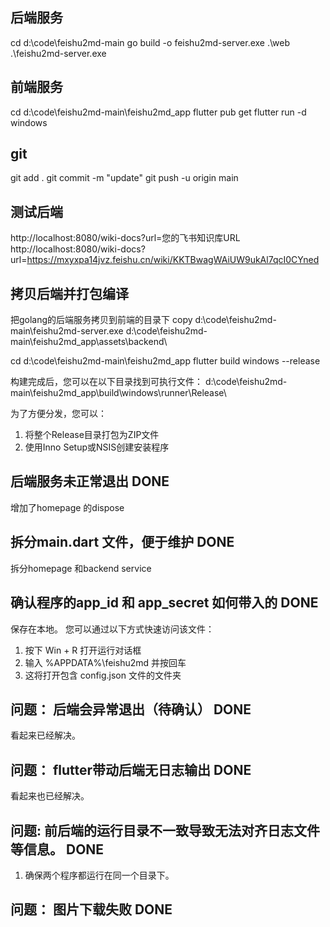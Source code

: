 
## 后端服务

cd d:\code\feishu2md-main
go build -o feishu2md-server.exe .\web\
.\feishu2md-server.exe


## 前端服务

cd d:\code\feishu2md-main\feishu2md_app
flutter pub get
flutter run -d windows


## git
git add .
git commit -m "update"
git push -u origin main


## 测试后端
http://localhost:8080/wiki-docs?url=您的飞书知识库URL
http://localhost:8080/wiki-docs?url=https://mxyxpa14jvz.feishu.cn/wiki/KKTBwagWAiUW9ukAl7qcI0CYned


## 拷贝后端并打包编译
把golang的后端服务拷贝到前端的目录下
copy d:\code\feishu2md-main\feishu2md-server.exe d:\code\feishu2md-main\feishu2md_app\assets\backend\

cd d:\code\feishu2md-main\feishu2md_app
flutter build windows --release

构建完成后，您可以在以下目录找到可执行文件： d:\code\feishu2md-main\feishu2md_app\build\windows\runner\Release\


为了方便分发，您可以：

1. 将整个Release目录打包为ZIP文件
2. 使用Inno Setup或NSIS创建安装程序




## 后端服务未正常退出  DONE 
增加了homepage 的dispose

## 拆分main.dart 文件，便于维护 DONE
拆分homepage 和backend service


## 确认程序的app_id 和 app_secret 如何带入的 DONE
保存在本地。
您可以通过以下方式快速访问该文件：

1. 按下 Win + R 打开运行对话框
2. 输入 %APPDATA%\feishu2md 并按回车
3. 这将打开包含 config.json 文件的文件夹

## 问题： 后端会异常退出（待确认） DONE
看起来已经解决。

## 问题： flutter带动后端无日志输出 DONE
看起来也已经解决。

## 问题: 前后端的运行目录不一致导致无法对齐日志文件等信息。 DONE
1. 确保两个程序都运行在同一个目录下。

## 问题： 图片下载失败 DONE

